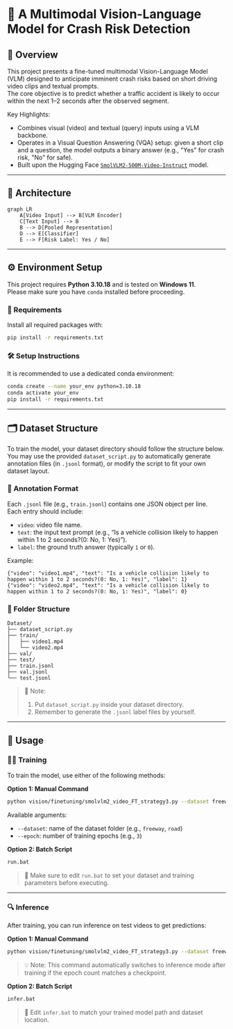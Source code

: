 
# 🚗 A Multimodal Vision-Language Model for Crash Risk Detection

## 🧠 Overview

This project presents a fine-tuned multimodal Vision-Language Model (VLM) designed to anticipate imminent crash risks based on short driving video clips and textual prompts.  
The core objective is to predict whether a traffic accident is likely to occur within the next 1–2 seconds after the observed segment.

Key Highlights:
- Combines visual (video) and textual (query) inputs using a VLM backbone.
- Operates in a Visual Question Answering (VQA) setup: given a short clip and a question, the model outputs a binary answer (e.g., "Yes" for crash risk, "No" for safe).
- Built upon the Hugging Face [`SmolVLM2-500M-Video-Instruct`](https://huggingface.co/HuggingFaceTB/SmolVLM2-500M-Video-Instruct) model.

---

## 🧩 Architecture

```mermaid
graph LR
    A[Video Input] --> B[VLM Encoder]
    C[Text Input] --> B
    B --> D[Pooled Representation]
    D --> E[Classifier]
    E --> F[Risk Label: Yes / No]
```

---

## ⚙️ Environment Setup

This project requires **Python 3.10.18** and is tested on **Windows 11**.  
Please make sure you have `conda` installed before proceeding.

### 🧾 Requirements

Install all required packages with:

```bash
pip install -r requirements.txt
```

### 🛠️ Setup Instructions

It is recommended to use a dedicated conda environment:

```bash
conda create --name your_env python=3.10.18
conda activate your_env
pip install -r requirements.txt
```

---

## 🗂️ Dataset Structure

To train the model, your dataset directory should follow the structure below.  
You may use the provided `dataset_script.py` to automatically generate annotation files (in `.jsonl` format), or modify the script to fit your own dataset layout.

### 📝 Annotation Format

Each `.jsonl` file (e.g., `train.jsonl`) contains one JSON object per line.  
Each entry should include:
- `video`: video file name.
- `text`: the input text prompt (e.g., “Is a vehicle collision likely to happen within 1 to 2 seconds?(0: No, 1: Yes)”).
- `label`: the ground truth answer (typically `1` or `0`).

Example:
```jsonl
{"video": "video1.mp4", "text": "Is a vehicle collision likely to happen within 1 to 2 seconds?(0: No, 1: Yes)", "label": 1}
{"video": "video2.mp4", "text": "Is a vehicle collision likely to happen within 1 to 2 seconds?(0: No, 1: Yes)", "label": 0}
```

### 📁 Folder Structure

```
Dataset/
├── dataset_script.py
├── train/
│   ├── video1.mp4
│   └── video2.mp4
├── val/
├── test/
├── train.jsonl
├── val.jsonl
└── test.jsonl
```

> 🔧 Note: 
> 1. Put `dataset_script.py` inside your dataset directory.
> 2. Remember to generate the `.jsonl` label files by yourself.

---

## 🚀 Usage

### 🏋️‍♂️ Training

To train the model, use either of the following methods:

**Option 1: Manual Command**
```bash
python vision/finetuning/smolvlm2_video_FT_strategy3.py --dataset freeway --epoch 3
```

Available arguments:
- `--dataset`: name of the dataset folder (e.g., `freeway`, `road`)
- `--epoch`: number of training epochs (e.g., `3`)

**Option 2: Batch Script**
```bash
run.bat
```
> 📌 Make sure to edit `run.bat` to set your dataset and training parameters before executing.

---

### 🔍 Inference

After training, you can run inference on test videos to get predictions:

**Option 1: Manual Command**
```bash
python vision/finetuning/smolvlm2_video_FT_strategy3.py --dataset freeway --epoch 3
```

> 💡 Note: This command automatically switches to inference mode after training if the epoch count matches a checkpoint.

**Option 2: Batch Script**
```bash
infer.bat
```
> 📌 Edit `infer.bat` to match your trained model path and dataset location.
